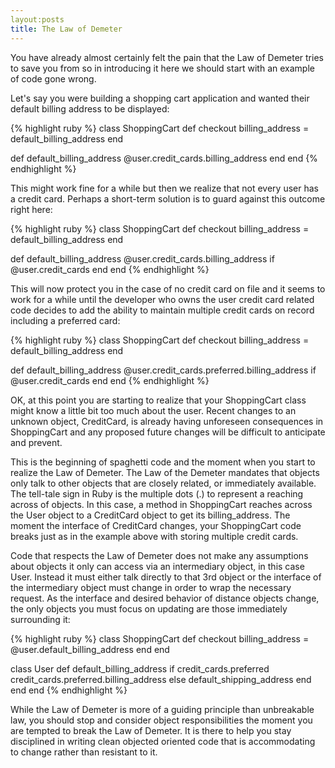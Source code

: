 ```yaml
---
layout:posts
title: The Law of Demeter
---
```


You have already almost certainly felt the pain that the Law of Demeter tries to save you from so in introducing it here we should start with an example of code gone wrong.

Let's say you were building a shopping cart application and wanted their default billing address to be displayed:

{% highlight ruby %}
class ShoppingCart
  def checkout
    billing_address = default_billing_address
  end

  def default_billing_address
    @user.credit_cards.billing_address
  end
end
{% endhighlight %}

This might work fine for a while but then we realize that not every user has a credit card. Perhaps a short-term solution is to guard against this outcome right here:

{% highlight ruby %}
class ShoppingCart
  def checkout
    billing_address = default_billing_address
  end

  def default_billing_address
    @user.credit_cards.billing_address if @user.credit_cards
  end
end
{% endhighlight %}

This will now protect you in the case of no credit card on file and it seems to work for a while until the developer who owns the user credit card related code decides to add the ability to maintain multiple credit cards on record including a preferred card:

{% highlight ruby %}
class ShoppingCart
  def checkout
    billing_address = default_billing_address
  end

  def default_billing_address
    @user.credit_cards.preferred.billing_address if @user.credit_cards
  end
end
{% endhighlight %}

OK, at this point you are starting to realize that your ShoppingCart class might know a little bit too much about the user. Recent changes to an unknown object, CreditCard, is already having unforeseen consequences in ShoppingCart and any proposed future changes will be difficult to anticipate and prevent.

This is the beginning of spaghetti code and the moment when you start to realize the Law of Demeter. The Law of the Demeter mandates that objects only talk to other objects that are closely related, or immediately available. The tell-tale sign in Ruby is the multiple dots (.) to represent a reaching across of objects. In this case, a method in ShoppingCart reaches across the User object to a CreditCard object to get its billing_address. The moment the interface of CreditCard changes, your ShoppingCart code breaks just as in the example above with storing multiple credit cards.

Code that respects the Law of Demeter does not make any assumptions about objects it only can access via an intermediary object, in this case User. Instead it must either talk directly to that 3rd object or the interface of the intermediary object must change in order to wrap the necessary request. As the interface and desired behavior of distance objects change, the only objects you must focus on updating are those immediately surrounding it:

{% highlight ruby %}
class ShoppingCart
  def checkout
    billing_address = @user.default_billing_address
  end
end

class User
  def default_billing_address
    if credit_cards.preferred
      credit_cards.preferred.billing_address
    else
      default_shipping_address
    end
  end
end
{% endhighlight %}

While the Law of Demeter is more of a guiding principle than unbreakable law, you should stop and consider object responsibilities the moment you are tempted to break the Law of Demeter. It is there to help you stay disciplined in writing clean objected oriented code that is accommodating to change rather than resistant to it.


